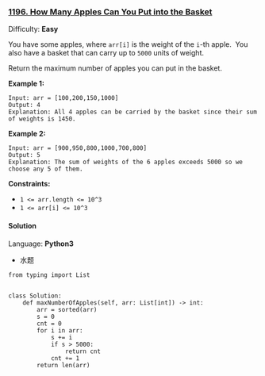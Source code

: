 ### [1196\. How Many Apples Can You Put into the Basket](https://leetcode.com/contest/biweekly-contest-9/problems/how-many-apples-can-you-put-into-the-basket/)

Difficulty: **Easy**

You have some apples, where `arr[i]` is the weight of the `i`-th apple.  You also have a basket that can carry up to `5000` units of weight.

Return the maximum number of apples you can put in the basket.

**Example 1:**

```
Input: arr = [100,200,150,1000]
Output: 4
Explanation: All 4 apples can be carried by the basket since their sum of weights is 1450.
```

**Example 2:**

```
Input: arr = [900,950,800,1000,700,800]
Output: 5
Explanation: The sum of weights of the 6 apples exceeds 5000 so we choose any 5 of them.
```

**Constraints:**

*   `1 <= arr.length <= 10^3`
*   `1 <= arr[i] <= 10^3`

#### Solution

Language: **Python3**
- 水题
```python3
from typing import List
​
​
class Solution:
    def maxNumberOfApples(self, arr: List[int]) -> int:
        arr = sorted(arr)
        s = 0
        cnt = 0
        for i in arr:
            s += i
            if s > 5000:
                return cnt
            cnt += 1
        return len(arr)
```